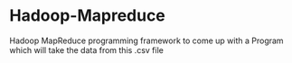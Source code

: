 # Hadoop-Mapreduce
Hadoop MapReduce programming framework to come up with a Program which will take the data from this .csv file 
